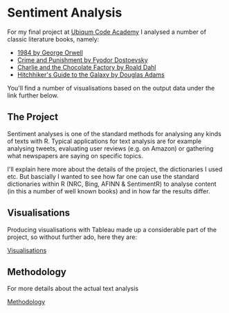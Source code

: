 # Sentiment Analysis

For my final project at [Ubiqum Code Academy](https://goo.gl/aEmoTQ) I analysed a number of classic literature books, namely:

- [1984 by George Orwell](https://en.wikipedia.org/wiki/Nineteen_Eighty-Four)
- [Crime and Punishment by Fyodor Dostoevsky](https://en.wikipedia.org/wiki/Crime_and_Punishment)
- [Charlie and the Chocolate Factory by Roald Dahl](https://en.wikipedia.org/wiki/Charlie_and_the_Chocolate_Factory)
- [Hitchhiker's Guide to the Galaxy by Douglas Adams](https://en.wikipedia.org/wiki/The_Hitchhiker%27s_Guide_to_the_Galaxy)

You'll find a number of visualisations based on the output data under the link further below.

## The Project

Sentiment analyses is one of the standard methods for analysing any kinds of texts with R. Typical applications for text analysis are for example analysing tweets, evaluating user reviews (e.g. on Amazon) or gathering what newspapers are saying on specific topics.

I'll explain here more about the details of the project, the dictionaries I used etc. But bascially I wanted to see how far one can use the standard dictionaries within R (NRC, Bing, AFINN & SentimentR) to analyse content (in this a number of well known books) and in how far the results differ.

## Visualisations

Producing visualisations with Tableau made up a considerable part of the project, so without further ado, here they are:

[Visualisations](sentiments_multiple.html)

## Methodology

For more details about the actual text analysis

[Methodology](methodology.md)
